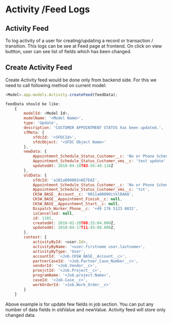 # Activity /Feed Logs

## Activity Feed
To log activity of a user for creating/updating a record or transaction / transition. This logs can be see at Feed page at frontend. On click on view buttton, user can see list of fields which has been changed.

## Create Activity Feed 
Create Activity feed would be done only from backend side. For this we need to call following method on current model:

```javascript
<Model>.app.models.Activity.createFeed(feedData);
```

```javascript
feedData should be like:
    {
        modelId: <Model Id>,
        modelName: '<Model Name>',
        type: 'Update',
        description: 'CUSTOMER APPOINTMENT STATUS has been updated.',
        sfMeta: { 
            sfdcId: '<SFDCId>',
            sfdcObject: '<SFDC Object Name>' 
        },
        newData: { 
            Appointment_Schedule_Status_Customer__c: 'No or Phone Scheduling (2nd Attempt)',
            Appointment_Schedule_Status_Customer_vms__c: 'test update',
            updatedAt: 2018-04-18T03:56:48.116Z 
        },
        oldData: { 
            sfdcId: 'a1B1a000002n6E7EAI',
            Appointment_Schedule_Status_Customer__c: 'No or Phone Scheduling (2nd Attempt)',
            Appointment_Schedule_Status_Customer_vms__c: 'tst',
            CKSW_BASE__Account__c: '0011a00000itklDAAQ',
            CKSW_BASE__Appointment_Finish__c: null,
            CKSW_BASE__Appointment_Start__c: null,
            Dispatch_Worker_Phone__c: '+49 176 5123 0832',
            isCancelled: null,
            id: 1102,
            createdAt: 2018-02-20T08:25:04.000Z,
            updatedAt: 2018-04-17T11:45:08.000Z,
        },
        context: { 
            activityById: <user.Id>,
            activityByName: '<user.firstname user.lastname>',
            activityByType: 'User',
            accountId: '<Job.CKSW_BASE__Account__c>',
            partnerCaseId: '<Job.Partner_Case_Number__c>',
            vendorId: '<Job.Vendor__c>',
            proejctId: '<Job.Project__c>',
            programName: '<Job.project.Name>',
            caseId: '<Job.Case__c>',
            workOrderId: '<Job.Work_Order__c>' 
        }
    }
```
Above example is for update few fields in job section. You can put any number of data fields in oldValue and newValue. Activity feed will store only changed data. 
